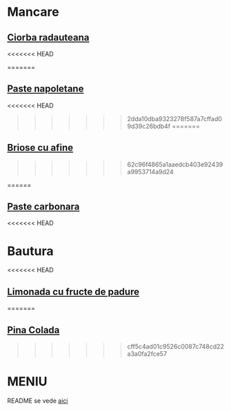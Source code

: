 # Mancare


## [Ciorba radauteana](./mancare/ciorba_radauteana.md)
<<<<<<< HEAD

=======
## [Paste napoletane](./mancare/Paste_napoletane.md)
<<<<<<< HEAD
>>>>>>> 2dda10dba9323278f587a7cffad09d39c26bdb4f
=======
## [Briose cu afine](mancare/Briose.md)
>>>>>>> 62c96f4865a1aaedcb403e92439a9953714a9d24

======
## [Paste carbonara](./mancare/Paste%20carbonara.md)
<<<<<<< HEAD

# Bautura
<<<<<<< HEAD

## [Limonada cu fructe de padure](../bautura/Limonada_cu_fructe_de_padure.md)
=======
## [Pina Colada](./bautura/bautura%201.md)
>>>>>>> cff5c4ad01c9526c0087c748cd22a3a0fa2fce57

# MENIU
 
README se vede [aici](./README.md)
